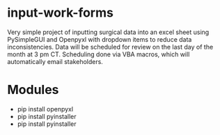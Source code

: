 # input-work-forms
Very simple project of inputting surgical data into an excel sheet using PySimpleGUI and Openpyxl with dropdown items to reduce data inconsistencies. Data will be scheduled for review on the last day of the month at 3 pm CT. Scheduling done via VBA macros, which will automatically email stakeholders.

# Modules
<ul>
  <li> pip install openpyxl</li>
  <li> pip install pyinstaller</li>
  <li> pip install pyinstaller</li>
</ul>
